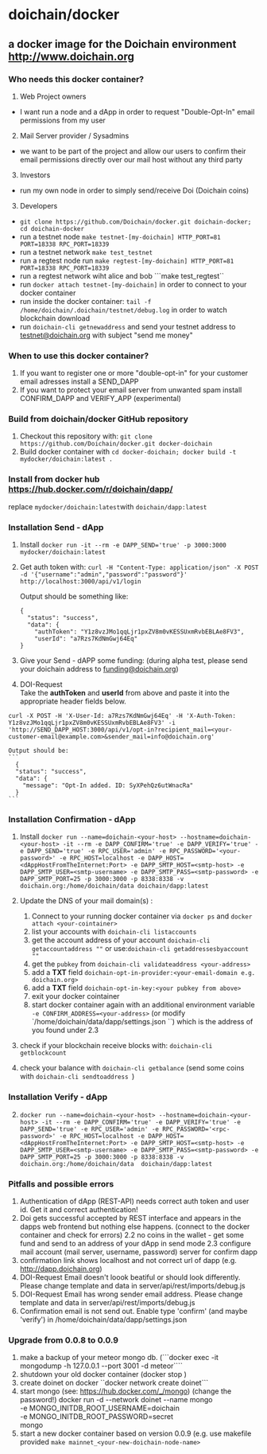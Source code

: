 # doichain/docker
## a docker image for the Doichain environment http://www.doichain.org

### Who needs this docker container?
1. Web Project owners 
  - I want run a node and a dApp in order to request "Double-Opt-In" email permissions from my user
2. Mail Server provider / Sysadmins
  - we want to be part of the project and allow our users to confirm their email permissions directly over our mail host without any third party
3. Investors
  - run my own node in order to simply send/receive Doi (Doichain coins)
3. Developers
  - ``git clone https://github.com/Doichain/docker.git doichain-docker; cd doichain-docker``
  - run a testnet node ``make testnet-[my-doichain] HTTP_PORT=81 PORT=18338 RPC_PORT=18339`` 
  - run a testnet network ``make test_testnet``
  - run a regtest node run ``make regtest-[my-doichain] HTTP_PORT=81 PORT=18338 RPC_PORT=18339``
  - run a regtest network wiht alice and bob ```make test_regtest``
  - run ``docker attach testnet-[my-doichain]`` in order to connect to your docker container
  - run inside the docker container: ``tail -f /home/doichain/.doichain/testnet/debug.log`` in order to watch blockchain download
  - run ``doichain-cli getnewaddress`` and send your testnet address to testnet@doichain.org with subject "send me money"

  
### When to use this docker container?
1. If you want to register one or more "double-opt-in" for your customer email adresses install a SEND_DAPP
2. If you want to protect your email server from unwanted spam install CONFIRM_DAPP and VERIFY_APP (experimental)

### Build from doichain/docker GitHub repository 
1. Checkout this repository with: ``git clone https://github.com/Doichain/docker.git docker-doichain``
2. Build docker container with ``cd docker-doichain; docker build -t mydocker/doichain:latest .``

### Install from docker hub https://hub.docker.com/r/doichain/dapp/
replace ``mydocker/doichain:latest``with ``doichain/dapp:latest``

### Installation Send - dApp 
1. Install ``docker run -it --rm -e DAPP_SEND='true' -p 3000:3000  mydocker/doichain:latest``
2. Get auth token with: ``curl -H "Content-Type: application/json" -X POST -d '{"username":"admin","password":"password"}' http://localhost:3000/api/v1/login``

    Output should be something like:

    ```
    {
      "status": "success",
      "data": {
        "authToken": "Y1z8vzJMo1qqLjr1pxZV8m0vKESSUxmRvbEBLAe8FV3",
        "userId": "a7Rzs7KdNmGwj64Eq"
    }
    ```

3. Give your Send - dAPP some funding: (during alpha test, please send your doichain address to funding@doichain.org)
4. DOI-Request  
Take the **authToken** and **userId** from above and paste it into the appropriate header fields below. 
```
curl -X POST -H 'X-User-Id: a7Rzs7KdNmGwj64Eq' -H 'X-Auth-Token: Y1z8vzJMo1qqLjr1pxZV8m0vKESSUxmRvbEBLAe8FV3' -i 'http://SEND_DAPP_HOST:3000/api/v1/opt-in?recipient_mail=<your-customer-email@example.com>&sender_mail=info@doichain.org'
```

    Output should be: 
    ```
      {
      "status": "success",
      "data": {
        "message": "Opt-In added. ID: SyXPehQz6utWnacRa"
      }
    ```


### Installation Confirmation - dApp
1. Install ``docker run --name=doichain-<your-host> --hostname=doichain-<your-host> -it --rm -e DAPP_CONFIRM='true' -e DAPP_VERIFY='true' -e DAPP_SEND='true' -e RPC_USER='admin' -e RPC_PASSWORD='<your-password>' -e RPC_HOST=localhost -e DAPP_HOST=<dAppHostFromTheInternet:Port> -e DAPP_SMTP_HOST=<smtp-host> -e DAPP_SMTP_USER=<smtp-username> -e DAPP_SMTP_PASS=<smtp-password> -e DAPP_SMTP_PORT=25 -p 3000:3000 -p 8338:8338 -v doichain.org:/home/doichain/data doichain/dapp:latest``

2. Update the DNS of your mail domain(s) :
   1. Connect to your running docker container via ``docker ps`` and ``docker attach <your-cointainer>`` 
   2. list your accounts with ``doichain-cli listaccounts``
   3. get the account address of your account ``doichain-cli getaccountaddress ""`` or use:``doichain-cli getaddressesbyaccount ""``
   4. get the ``pubkey`` from ``doichain-cli validateaddress <your-address>``
   5. add a **TXT** field ``doichain-opt-in-provider:<your-email-domain e.g. doichain.org>``
   6. add a **TXT** field ``doichain-opt-in-key:<your pubkey from above> ``
   7. exit your docker cointainer 
   8. start docker container again with an additional environment variable ``-e CONFIRM_ADDRESS=<your-address>`` (or modify `/home/doichain/data/dapp/settings.json ``) which is the address of you found under 2.3 
3. check if your blockchain receive blocks with: ``doichain-cli getblockcount``
4. check your balance with ``doichain-cli getbalance`` (send some coins with ``doichain-cli sendtoaddress ``)

### Installation Verify - dApp
2. ``docker run --name=doichain-<your-host> --hostname=doichain-<your-host> -it --rm -e DAPP_CONFIRM='true' -e DAPP_VERIFY='true' -e DAPP_SEND='true' -e RPC_USER='admin' -e RPC_PASSWORD='<rpc-password>' -e RPC_HOST=localhost -e DAPP_HOST=<dAppHostFromTheInternet:Port> -e DAPP_SMTP_HOST=<smtp-host> -e DAPP_SMTP_USER=<smtp-username> -e DAPP_SMTP_PASS=<smtp-password> -e DAPP_SMTP_PORT=25 -p 3000:3000 -p 8338:8338 -v doichain.org:/home/doichain/data  doichain/dapp:latest``


### Pitfalls and possible errors
1. Authentication of dApp (REST-API) needs correct auth token and user id. Get it and correct authentication!
2. Doi gets successful accepted by REST interface and appears in the dapps web frontend but nothing else happens. (connect to the docker container and check for errors)
2.2 no coins in the wallet - get some fund and send to an address of your dApp in send mode
2.3 configure mail account (mail server, username, password) server for confirm dapp
3. confirmation link shows localhost and not correct url of dapp (e.g. http://dapp.doichain.org)
4. DOI-Request Email doesn't loook beatiful or should look differently. Please change template and data in server/api/rest/imports/debug.js
5. DOI-Request Email has wrong sender email address. Please change template and data in server/api/rest/imports/debug.js
6. Confirmation email is not send out. Enable type 'confirm' (and maybe 'verify') in /home/doichain/data/dapp/settings.json


### Upgrade from 0.0.8 to 0.0.9
1. make a backup of your meteor mongo db. (```docker exec -it <your-docker-node>  mongodump -h 127.0.0.1 --port 3001 -d meteor````
2. shutdown your old docker container (docker stop  <your-doichain-node-name>)
3. create doinet on docker ``docker network create doinet```
4. start mongo (see: https://hub.docker.com/_/mongo)  (change the password!)
docker run -d --network doinet --name mongo \
            -e MONGO_INITDB_ROOT_USERNAME=doichain \
    -e MONGO_INITDB_ROOT_PASSWORD=secret \
    mongo
3. start a new docker container based on version 0.0.9 (e.g. use makefile provided ```make mainnet_<your-new-doichain-node-name>```
